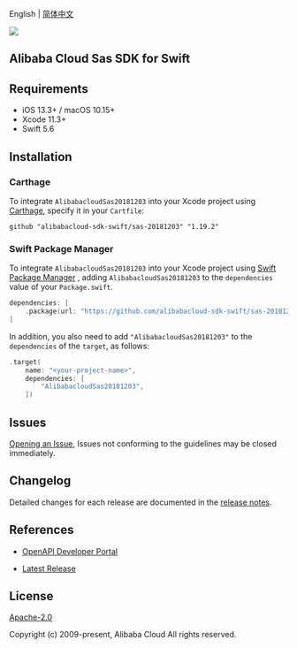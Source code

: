 English | [简体中文](README-CN.md)

![](https://aliyunsdk-pages.alicdn.com/icons/AlibabaCloud.svg)

## Alibaba Cloud Sas SDK for Swift

## Requirements

- iOS 13.3+ / macOS 10.15+
- Xcode 11.3+
- Swift 5.6

## Installation

### Carthage

To integrate `AlibabacloudSas20181203` into your Xcode project using [Carthage](https://github.com/Carthage/Carthage), specify it in your `Cartfile`:

```ogdl
github "alibabacloud-sdk-swift/sas-20181203" "1.19.2"
```

### Swift Package Manager

To integrate `AlibabacloudSas20181203` into your Xcode project using [Swift Package Manager](https://swift.org/package-manager/) , adding `AlibabacloudSas20181203` to the `dependencies` value of your `Package.swift`.

```swift
dependencies: [
    .package(url: "https://github.com/alibabacloud-sdk-swift/sas-20181203.git", from: "1.19.2")
]
```

In addition, you also need to add `"AlibabacloudSas20181203"` to the `dependencies` of the `target`, as follows:

```swift
.target(
    name: "<your-project-name>",
    dependencies: [
        "AlibabacloudSas20181203",
    ])
```

## Issues

[Opening an Issue](https://github.com/alibabacloud-sdk-swift/sas-20181203/issues/new), Issues not conforming to the guidelines may be closed immediately.

## Changelog

Detailed changes for each release are documented in the [release notes](./ChangeLog.txt).

## References

* [OpenAPI Developer Portal](https://next.api.alibabacloud.com/home)
- [Latest Release](https://github.com/alibabacloud-sdk-swift/sas-20181203)

## License

[Apache-2.0](http://www.apache.org/licenses/LICENSE-2.0)

Copyright (c) 2009-present, Alibaba Cloud All rights reserved.
